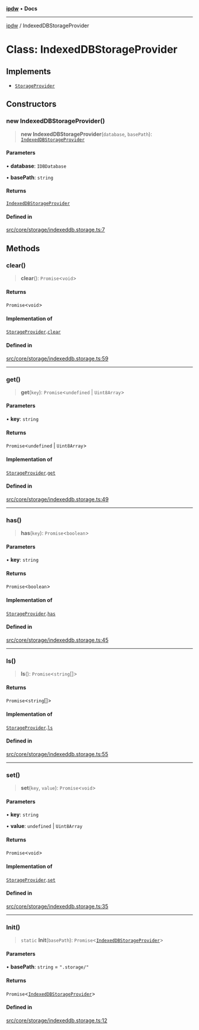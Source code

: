 [**ipdw**](../README.md) • **Docs**

***

[ipdw](../globals.md) / IndexedDBStorageProvider

# Class: IndexedDBStorageProvider

## Implements

- [`StorageProvider`](../interfaces/StorageProvider.md)

## Constructors

### new IndexedDBStorageProvider()

> **new IndexedDBStorageProvider**(`database`, `basePath`): [`IndexedDBStorageProvider`](IndexedDBStorageProvider.md)

#### Parameters

• **database**: `IDBDatabase`

• **basePath**: `string`

#### Returns

[`IndexedDBStorageProvider`](IndexedDBStorageProvider.md)

#### Defined in

[src/core/storage/indexeddb.storage.ts:7](https://github.com/ansi-code/ipdw/blob/ddce49f30075d034810cb5fb58d4bd8d0a9b98e6/src/core/storage/indexeddb.storage.ts#L7)

## Methods

### clear()

> **clear**(): `Promise`\<`void`\>

#### Returns

`Promise`\<`void`\>

#### Implementation of

[`StorageProvider`](../interfaces/StorageProvider.md).[`clear`](../interfaces/StorageProvider.md#clear)

#### Defined in

[src/core/storage/indexeddb.storage.ts:59](https://github.com/ansi-code/ipdw/blob/ddce49f30075d034810cb5fb58d4bd8d0a9b98e6/src/core/storage/indexeddb.storage.ts#L59)

***

### get()

> **get**(`key`): `Promise`\<`undefined` \| `Uint8Array`\>

#### Parameters

• **key**: `string`

#### Returns

`Promise`\<`undefined` \| `Uint8Array`\>

#### Implementation of

[`StorageProvider`](../interfaces/StorageProvider.md).[`get`](../interfaces/StorageProvider.md#get)

#### Defined in

[src/core/storage/indexeddb.storage.ts:49](https://github.com/ansi-code/ipdw/blob/ddce49f30075d034810cb5fb58d4bd8d0a9b98e6/src/core/storage/indexeddb.storage.ts#L49)

***

### has()

> **has**(`key`): `Promise`\<`boolean`\>

#### Parameters

• **key**: `string`

#### Returns

`Promise`\<`boolean`\>

#### Implementation of

[`StorageProvider`](../interfaces/StorageProvider.md).[`has`](../interfaces/StorageProvider.md#has)

#### Defined in

[src/core/storage/indexeddb.storage.ts:45](https://github.com/ansi-code/ipdw/blob/ddce49f30075d034810cb5fb58d4bd8d0a9b98e6/src/core/storage/indexeddb.storage.ts#L45)

***

### ls()

> **ls**(): `Promise`\<`string`[]\>

#### Returns

`Promise`\<`string`[]\>

#### Implementation of

[`StorageProvider`](../interfaces/StorageProvider.md).[`ls`](../interfaces/StorageProvider.md#ls)

#### Defined in

[src/core/storage/indexeddb.storage.ts:55](https://github.com/ansi-code/ipdw/blob/ddce49f30075d034810cb5fb58d4bd8d0a9b98e6/src/core/storage/indexeddb.storage.ts#L55)

***

### set()

> **set**(`key`, `value`): `Promise`\<`void`\>

#### Parameters

• **key**: `string`

• **value**: `undefined` \| `Uint8Array`

#### Returns

`Promise`\<`void`\>

#### Implementation of

[`StorageProvider`](../interfaces/StorageProvider.md).[`set`](../interfaces/StorageProvider.md#set)

#### Defined in

[src/core/storage/indexeddb.storage.ts:35](https://github.com/ansi-code/ipdw/blob/ddce49f30075d034810cb5fb58d4bd8d0a9b98e6/src/core/storage/indexeddb.storage.ts#L35)

***

### Init()

> `static` **Init**(`basePath`): `Promise`\<[`IndexedDBStorageProvider`](IndexedDBStorageProvider.md)\>

#### Parameters

• **basePath**: `string` = `".storage/"`

#### Returns

`Promise`\<[`IndexedDBStorageProvider`](IndexedDBStorageProvider.md)\>

#### Defined in

[src/core/storage/indexeddb.storage.ts:12](https://github.com/ansi-code/ipdw/blob/ddce49f30075d034810cb5fb58d4bd8d0a9b98e6/src/core/storage/indexeddb.storage.ts#L12)

